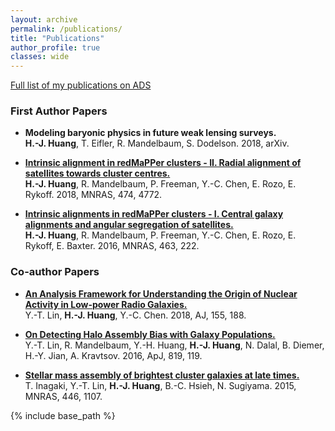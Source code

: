 ```yaml
---
layout: archive
permalink: /publications/
title: "Publications"
author_profile: true
classes: wide
---
```


[Full list of my publications on ADS](http://adsabs.harvard.edu/cgi-bin/nph-abs_connect?db_key=AST&db_key=PRE&qform=AST&arxiv_sel=astro-ph&arxiv_sel=cond-mat&arxiv_sel=cs&arxiv_sel=gr-qc&arxiv_sel=hep-ex&arxiv_sel=hep-lat&arxiv_sel=hep-ph&arxiv_sel=hep-th&arxiv_sel=math&arxiv_sel=math-ph&arxiv_sel=nlin&arxiv_sel=nucl-ex&arxiv_sel=nucl-th&arxiv_sel=physics&arxiv_sel=quant-ph&arxiv_sel=q-bio&sim_query=YES&ned_query=YES&adsobj_query=YES&aut_xct=YES&aut_logic=OR&obj_logic=OR&author=Huang%2C+Hung-Jin&object=&start_mon=&start_year=&end_mon=&end_year=&ttl_logic=OR&title=&txt_logic=OR&text=&nr_to_return=200&start_nr=1&jou_pick=ALL&article_sel=YES&ref_stems=&data_and=ALL&group_and=ALL&start_entry_day=&start_entry_mon=&start_entry_year=&end_entry_day=&end_entry_mon=&end_entry_year=&min_score=&sort=SCORE&data_type=SHORT&aut_syn=YES&ttl_syn=YES&txt_syn=YES&aut_wt=1.0&obj_wt=1.0&ttl_wt=0.3&txt_wt=3.0&aut_wgt=YES&obj_wgt=YES&ttl_wgt=YES&txt_wgt=YES&ttl_sco=YES&txt_sco=YES&version=1)


### First Author Papers

* <b>Modeling baryonic physics in future weak lensing surveys.</b> <br>
 <b>H.-J. Huang</b>, T. Eifler, R. Mandelbaum, S. Dodelson. 2018, arXiv.

* <b>[Intrinsic alignment in redMaPPer clusters - II. Radial alignment of satellites towards cluster centres.](http://adsabs.harvard.edu/cgi-bin/bib_query?arXiv:1704.06273)</b> <br>
 <b>H.-J. Huang</b>, R. Mandelbaum, P. Freeman, Y.-C. Chen, E. Rozo, E. Rykoff. 2018, MNRAS, 474, 4772.


* <b>[Intrinsic alignments in redMaPPer clusters - I. Central galaxy alignments and angular segregation of satellites.](http://adsabs.harvard.edu/cgi-bin/bib_query?arXiv:1605.01065)</b> <br>
 <b>H.-J. Huang</b>, R. Mandelbaum, P. Freeman, Y.-C. Chen, E. Rozo, E. Rykoff, E. Baxter. 2016, MNRAS, 463, 222.


### Co-author Papers

* <b>[An Analysis Framework for Understanding the Origin of Nuclear Activity in Low-power Radio Galaxies.](http://adsabs.harvard.edu/cgi-bin/bib_query?arXiv:1803.02482)</b> <br>
 Y.-T. Lin, <b>H.-J. Huang</b>, Y.-C. Chen. 2018, AJ, 155, 188.

* <b>[On Detecting Halo Assembly Bias with Galaxy Populations.](http://adsabs.harvard.edu/cgi-bin/bib_query?arXiv:1504.07632)</b> <br>
 Y.-T. Lin, R. Mandelbaum, Y.-H. Huang, <b>H.-J. Huang</b>, N. Dalal, B. Diemer, H.-Y. Jian, A. Kravtsov. 2016, ApJ, 819, 119.

* <b>[Stellar mass assembly of brightest cluster galaxies at late times.](http://adsabs.harvard.edu/cgi-bin/bib_query?arXiv:1409.4820)</b> <br>
 T. Inagaki, Y.-T. Lin, <b>H.-J. Huang</b>, B.-C. Hsieh, N. Sugiyama. 2015, MNRAS, 446, 1107.


{% include base_path %}
